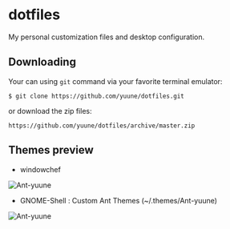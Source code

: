 # dotfiles
My personal customization files and desktop configuration.

## Downloading
Your can using `git` command via your favorite terminal emulator:

    $ git clone https://github.com/yuune/dotfiles.git

or download the zip files:
    
    https://github.com/yuune/dotfiles/archive/master.zip
## Themes preview

* windowchef

![Ant-yuune](https://github.com/yuune/dotfiles/raw/master/previews/windowchef.png)

* GNOME-Shell : Custom Ant Themes (~/.themes/Ant-yuune)

![Ant-yuune](https://github.com/yuune/dotfiles/raw/master/.themes/Ant-yuune/preview.png)

